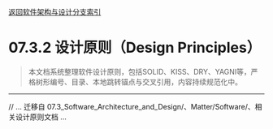 [返回软件架构与设计分支索引](./README.md)

# 07.3.2 设计原则（Design Principles）

> 本文档系统整理软件设计原则，包括SOLID、KISS、DRY、YAGNI等，严格树形编号、目录、本地跳转锚点与交叉引用，内容持续规范化中。

---

// ... 迁移自 07.3_Software_Architecture_and_Design/、Matter/Software/、相关设计原则文档 ... 